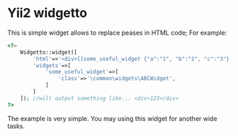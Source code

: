 Yii2 widgetto
================
This is simple widget allows to replace peases in HTML code;
For example:
```php
<?=
	Widgetto::widget([
		'html'=>'<div>[[some_useful_widget {"a":"1", "b":"2", "c":"3"}]]</div>',
		'widgets'=>[
			'some_useful_widget'=>[
				'class'=>'\common\widgets\ABCWidget',
			]
		]
	]); //will output something like... <div>123</div>
?>

```
The example is very simple. You may using this widget for another wide tasks.
